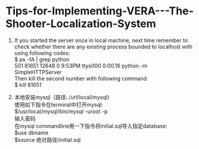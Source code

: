 # Tips-for-Implementing-VERA---The-Shooter-Localization-System




1) If you started the server once in local machine, next time remember to check whether there are any existing process bounded to localhost with using following codes:                   
$ ps -fA | grep python               
501 81651 12648   0  9:53PM ttys000    0:00.16 python -m SimpleHTTPServer                
Then kill the second number with following command:            
$ kill 81651                     

2) 本地安装mysql（路径:./url/local/mysql)              
使用如下指令在terminal中打开mysql:                
$/usr/local/mysql/bin/mysql -uroot -p              
输入密码               
在mysql commandline用一下指令将initial.sql导入指定database:                   
$use dbname               
$source 绝对路径/initial.sql                      
